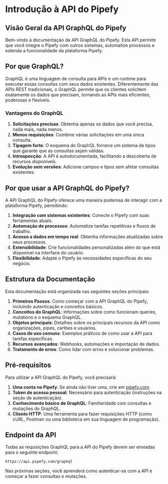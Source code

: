 # Introdução à API do Pipefy

## Visão Geral da API GraphQL do Pipefy

Bem-vindo à documentação da API GraphQL do Pipefy. Esta API permite que você integre o Pipefy com outros sistemas, automatize processos e estenda a funcionalidade da plataforma Pipefy.

## Por que GraphQL?

GraphQL é uma linguagem de consulta para APIs e um runtime para executar essas consultas com seus dados existentes. Diferentemente das APIs REST tradicionais, o GraphQL permite que os clientes solicitem exatamente os dados que precisam, tornando as APIs mais eficientes, poderosas e flexíveis.

### Vantagens do GraphQL

1. **Solicitações precisas**: Obtenha apenas os dados que você precisa, nada mais, nada menos.
2. **Menos requisições**: Combine várias solicitações em uma única consulta.
3. **Tipagem forte**: O esquema do GraphQL fornece um sistema de tipos que garante que as consultas sejam válidas.
4. **Introspecção**: A API é autodocumentada, facilitando a descoberta de recursos disponíveis.
5. **Evolução sem versões**: Adicione campos e tipos sem afetar consultas existentes.

## Por que usar a API GraphQL do Pipefy?

A API GraphQL do Pipefy oferece uma maneira poderosa de interagir com a plataforma Pipefy, permitindo:

1. **Integração com sistemas existentes**: Conecte o Pipefy com suas ferramentas atuais.
2. **Automação de processos**: Automatize tarefas repetitivas e fluxos de trabalho.
3. **Acesso a dados em tempo real**: Obtenha informações atualizadas sobre seus processos.
4. **Extensibilidade**: Crie funcionalidades personalizadas além do que está disponível na interface do usuário.
5. **Flexibilidade**: Adapte o Pipefy às necessidades específicas do seu negócio.

## Estrutura da Documentação

Esta documentação está organizada nas seguintes seções principais:

1. **Primeiros Passos**: Como começar com a API GraphQL do Pipefy, incluindo autenticação e conceitos básicos.
2. **Conceitos do GraphQL**: Informações sobre como funcionam queries, mutations e o esquema GraphQL.
3. **Objetos principais**: Detalhes sobre os principais recursos da API como organizações, pipes, cartões e usuários.
4. **Casos de uso comuns**: Exemplos práticos de como usar a API para tarefas específicas.
5. **Recursos avançados**: Webhooks, automações e importação de dados.
6. **Tratamento de erros**: Como lidar com erros e solucionar problemas.

## Pré-requisitos

Para utilizar a API GraphQL do Pipefy, você precisará:

1. **Uma conta no Pipefy**: Se ainda não tiver uma, crie em [pipefy.com](https://www.pipefy.com).
2. **Token de acesso pessoal**: Necessário para autenticação (instruções na seção de autenticação).
3. **Conhecimento básico de GraphQL**: Familiaridade com consultas e mutações do GraphQL.
4. **Cliente HTTP**: Uma ferramenta para fazer requisições HTTP (como cURL, Postman ou uma biblioteca em sua linguagem de programação).

## Endpoint da API

Todas as requisições GraphQL para a API do Pipefy devem ser enviadas para o seguinte endpoint:

```
https://api.pipefy.com/graphql
```

Nas próximas seções, você aprenderá como autenticar-se com a API e começar a fazer consultas e mutações.
